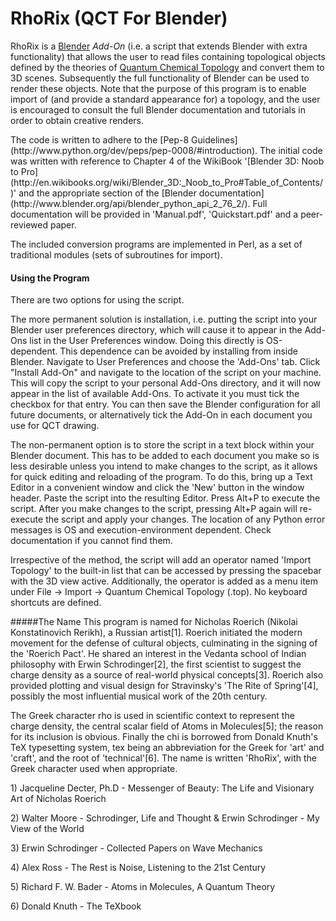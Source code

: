 # RhoRix (QCT For Blender)

RhoRix is a [Blender](http://www.blender.org) *Add-On* (i.e. a script that extends Blender with extra functionality) that allows the user to read files containing topological objects defined by the theories of [Quantum Chemical Topology](http://www.chemistry.mcmaster.ca/bader/) and convert them to 3D scenes. Subsequently the full functionality of Blender can be used to render these objects. Note that the purpose of this program is to enable import of (and provide a standard appearance for) a topology, and the user is encouraged to consult the full Blender documentation and tutorials in order to obtain creative renders.
<p>
The code is written to adhere to the [Pep-8 Guidelines](http://www.python.org/dev/peps/pep-0008/#introduction).
The initial code was written with reference to Chapter 4 of the WikiBook '[Blender 3D: Noob to Pro](http://en.wikibooks.org/wiki/Blender_3D:_Noob_to_Pro#Table_of_Contents/)' and the appropriate section of the [Blender documentation](http://www.blender.org/api/blender_python_api_2_76_2/).
Full documentation will be provided in 'Manual.pdf', 'Quickstart.pdf' and a peer-reviewed paper.

The included conversion programs are implemented in Perl, as a set of traditional modules (sets of subroutines for import).

#### Using the Program

There are two options for using the script. 
<p>The more permanent solution is installation, i.e. putting the script into your Blender user preferences directory, which will cause it to appear in the Add-Ons list in the User Preferences window. Doing this directly is OS-dependent. This dependence can be avoided by installing from inside Blender. Navigate to User Preferences and choose the 'Add-Ons' tab. Click "Install Add-On" and navigate to the location of the script on your machine. This will copy the script to your personal Add-Ons directory, and it will now appear in the list of available Add-Ons. To activate it you must tick the checkbox for that entry. You can then save the Blender configuration for all future documents, or alternatively tick the Add-On in each document you use for QCT drawing.
<p>
The non-permanent option is to store the script in a text block within your Blender document. This has to be added to each document you make so is less desirable unless you intend to make changes to the script, as it allows for quick editing and reloading of the program. To do this, bring up a Text Editor in a convenient window and click the 'New' button in the window header. Paste the script into the resulting Editor. Press Alt+P to execute the script. After you make changes to the script, pressing Alt+P again will re-execute the script and apply your changes. The location of any Python error messages is OS and execution-environment dependent. Check documentation if you cannot find them.
<p>
Irrespective of the method, the script will add an operator named 'Import Topology' to the built-in list that can be accessed by pressing the spacebar with the 3D view active. Additionally, the operator is added as a menu item under File -> Import -> Quantum Chemical Topology (.top). No keyboard shortcuts are defined.
<p>
#####The Name
This program is named for Nicholas Roerich (Nikolai Konstatinovich Rerikh), a Russian artist[1].
Roerich initiated the modern movement for the defense of cultural objects, culminating in the signing of the 'Roerich Pact'.
He shared an interest in the Vedanta school of Indian philosophy with Erwin Schrodinger[2], the first scientist to suggest the charge density as a source of real-world physical concepts[3].
Roerich also provided plotting and visual design for Stravinsky's 'The Rite of Spring'[4], possibly the most influential musical work of the 20th century.
<p>
The Greek character rho is used in scientific context to represent the charge density, the central scalar field of Atoms in Molecules[5]; the reason for its inclusion is obvious.
Finally the chi is borrowed from Donald Knuth's TeX typesetting system, tex being an abbreviation for the Greek for 'art' and 'craft', and the root of 'technical'[6].
The name is written 'RhoRix', with the Greek character used when appropriate.
<p>1) Jacqueline Decter, Ph.D - Messenger of Beauty: The Life and Visionary Art of Nicholas Roerich
<p>2) Walter Moore - Schrodinger, Life and Thought & Erwin Schrodinger - My View of the World
<p>3) Erwin Schrodinger - Collected Papers on Wave Mechanics
<p>4) Alex Ross - The Rest is Noise, Listening to the 21st Century
<p>5) Richard F. W. Bader - Atoms in Molecules, A Quantum Theory
<p>6) Donald Knuth - The TeXbook
